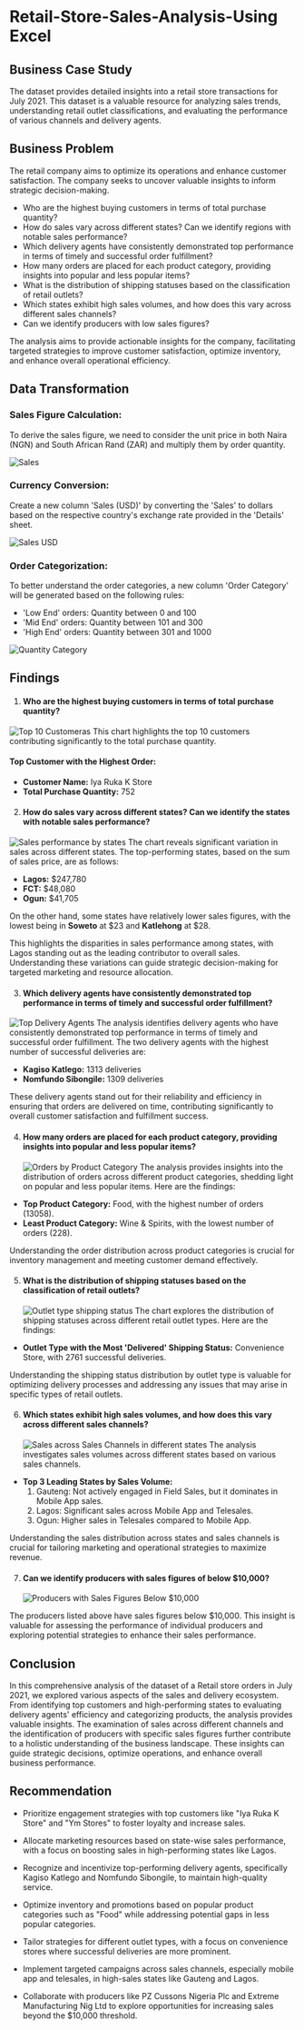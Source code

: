 # Retail-Store-Sales-Analysis-Using Excel

## Business Case Study
The dataset provides detailed insights into a retail store transactions for July 2021. This dataset is a valuable resource for analyzing sales trends, understanding retail outlet classifications, and evaluating the performance of various channels and delivery agents.

## Business Problem
The retail company aims to optimize its operations and enhance customer satisfaction. The company seeks to uncover valuable insights to inform strategic decision-making.

- Who are the highest buying customers in terms of total purchase quantity?
- How do sales vary across different states? Can we identify regions with notable sales performance?
- Which delivery agents have consistently demonstrated top performance in terms of timely and successful order fulfillment?
- How many orders are placed for each product category, providing insights into popular and less popular items?
- What is the distribution of shipping statuses based on the classification of retail outlets?
- Which states exhibit high sales volumes, and how does this vary across different sales channels?
- Can we identify producers with low sales figures?

The analysis aims to provide actionable insights for the company, facilitating targeted strategies to improve customer satisfaction, optimize inventory, and enhance overall operational efficiency.

## Data Transformation

### Sales Figure Calculation:
To derive the sales figure, we need to consider the unit price in both Naira (NGN) and South African Rand (ZAR) and multiply them by order quantity.

![Sales](https://github.com/tolulopeoa/Excel-Retail-Store-Sales-Analysis/assets/102050942/10efc54a-c6dc-4791-9656-e469d88e7b12)

### Currency Conversion:
Create a new column 'Sales (USD)' by converting the 'Sales' to dollars based on the respective country's exchange rate provided in the 'Details' sheet.

![Sales USD](https://github.com/tolulopeoa/Excel-Retail-Store-Sales-Analysis/assets/102050942/c6ecd81e-2a74-49fc-8022-92557497c616)

### Order Categorization:
To better understand the order categories, a new column 'Order Category' will be generated based on the following rules:
- 'Low End' orders: Quantity between 0 and 100
- 'Mid End' orders: Quantity between 101 and 300
- 'High End' orders: Quantity between 301 and 1000
  
![Quantity Category](https://github.com/tolulopeoa/Excel-Retail-Store-Sales-Analysis/assets/102050942/bb25ae09-923f-4fdb-a9da-390f0717a861)

## Findings
1. #### Who are the highest buying customers in terms of total purchase quantity?

![Top 10 Customeras](https://github.com/tolulopeoa/Excel-Retail-Store-Sales-Analysis/assets/102050942/f388093e-a14f-486d-8bee-6815848c6dcf)
This chart highlights the top 10 customers contributing significantly to the total purchase quantity.

 #### Top Customer with the Highest Order:
 - **Customer Name:** Iya Ruka K Store
 - **Total Purchase Quantity:** 752
   

2. #### How do sales vary across different states? Can we identify the states with notable sales performance?

![Sales performance by states](https://github.com/tolulopeoa/Excel-Retail-Store-Sales-Analysis/assets/102050942/86f01f04-9b83-43ba-95b8-ade169aaf3c8)
The chart reveals significant variation in sales across different states. The top-performing states, based on the sum of sales price, are as follows:

 - **Lagos:** $247,780
 - **FCT:** $48,080
 - **Ogun:** $41,705

On the other hand, some states have relatively lower sales figures, with the lowest being in **Soweto** at $23 and **Katlehong** at $28.

This highlights the disparities in sales performance among states, with Lagos standing out as the leading contributor to overall sales. Understanding these variations can guide strategic decision-making for targeted marketing and resource allocation.


3. #### Which delivery agents have consistently demonstrated top performance in terms of timely and successful order fulfillment?

![Top Delivery Agents](https://github.com/tolulopeoa/Excel-Retail-Store-Sales-Analysis/assets/102050942/26854c57-6196-407e-84b5-4295ff3e4663)
The analysis identifies delivery agents who have consistently demonstrated top performance in terms of timely and successful order fulfillment. The two delivery agents with the highest number of successful deliveries are:

 - **Kagiso Katlego:** 1313 deliveries
 - **Nomfundo Sibongile:** 1309 deliveries

These delivery agents stand out for their reliability and efficiency in ensuring that orders are delivered on time, contributing significantly to overall customer satisfaction and fulfillment success.


4. #### How many orders are placed for each product category, providing insights into popular and less popular items?
   ![Orders by Product Category](https://github.com/tolulopeoa/Excel-Retail-Store-Sales-Analysis/assets/102050942/d259db9c-e5ce-4075-aa6a-ba26559701de)
The analysis provides insights into the distribution of orders across different product categories, shedding light on popular and less popular items. Here are the findings:

- **Top Product Category:** Food, with the highest number of orders (13058).
- **Least Product Category:** Wine & Spirits, with the lowest number of orders (228).

Understanding the order distribution across product categories is crucial for inventory management and meeting customer demand effectively.


5. #### What is the distribution of shipping statuses based on the classification of retail outlets?
   ![Outlet type shipping status](https://github.com/tolulopeoa/Excel-Retail-Store-Sales-Analysis/assets/102050942/97501de4-8158-4b86-89ee-1ab2851c6720)
The chart explores the distribution of shipping statuses across different retail outlet types. Here are the findings:

- **Outlet Type with the Most 'Delivered' Shipping Status:** Convenience Store, with 2761 successful deliveries.

Understanding the shipping status distribution by outlet type is valuable for optimizing delivery processes and addressing any issues that may arise in specific types of retail outlets.


6. #### Which states exhibit high sales volumes, and how does this vary across different sales channels?
   ![Sales across Sales Channels in different states](https://github.com/tolulopeoa/Excel-Retail-Store-Sales-Analysis/assets/102050942/242af758-1538-474d-94e4-77cf0a6cf890)
The analysis investigates sales volumes across different states based on various sales channels. 

- **Top 3 Leading States by Sales Volume:**
  1. Gauteng: Not actively engaged in Field Sales, but it dominates in Mobile App sales.
  2. Lagos: Significant sales across Mobile App and Telesales.
  3. Ogun: Higher sales in Telesales compared to Mobile App.

Understanding the sales distribution across states and sales channels is crucial for tailoring marketing and operational strategies to maximize revenue.

7. #### Can we identify producers with sales figures of below $10,000?
   ![Producers with Sales Figures Below $10,000](https://github.com/tolulopeoa/Excel-Retail-Store-Sales-Analysis/assets/102050942/095c20f3-9615-43c0-bf28-83dda2fe9e5c)

The producers listed above have sales figures below $10,000. This insight is valuable for assessing the performance of individual producers and exploring potential strategies to enhance their sales performance.

## Conclusion

In this comprehensive analysis of the dataset of a Retail store orders in July 2021, we explored various aspects of the sales and delivery ecosystem. From identifying top customers and high-performing states to evaluating delivery agents' efficiency and categorizing products, the analysis provides valuable insights. The examination of sales across different channels and the identification of producers with specific sales figures further contribute to a holistic understanding of the business landscape. These insights can guide strategic decisions, optimize operations, and enhance overall business performance.

## Recommendation

- Prioritize engagement strategies with top customers like "Iya Ruka K Store" and "Ym Stores" to foster loyalty and increase sales.

- Allocate marketing resources based on state-wise sales performance, with a focus on boosting sales in high-performing states like Lagos.

- Recognize and incentivize top-performing delivery agents, specifically Kagiso Katlego and Nomfundo Sibongile, to maintain high-quality service.

- Optimize inventory and promotions based on popular product categories such as "Food" while addressing potential gaps in less popular categories.

- Tailor strategies for different outlet types, with a focus on convenience stores where successful deliveries are more prominent.

- Implement targeted campaigns across sales channels, especially mobile app and telesales, in high-sales states like Gauteng and Lagos.

- Collaborate with producers like PZ Cussons Nigeria Plc and Extreme Manufacturing Nig Ltd to explore opportunities for increasing sales beyond the $10,000 threshold.
